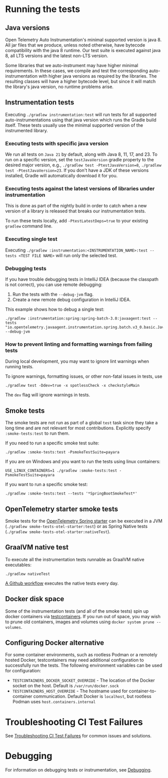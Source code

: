# Running the tests

## Java versions

Open Telemetry Auto Instrumentation's minimal supported version is java 8.
All jar files that we produce, unless noted otherwise, have bytecode
compatibility with the java 8 runtime. Our test suite is executed against
java 8, all LTS versions and the latest non-LTS version.

Some libraries that we auto-instrument may have higher minimal requirements.
In these cases, we compile and test the corresponding auto-instrumentation with
higher java versions as required by the libraries. The resulting classes will
have a higher bytecode level, but since it will match the library's java version,
no runtime problems arise.

## Instrumentation tests

Executing `./gradlew instrumentation:test` will run tests for all supported
auto-instrumentations using that java version which runs the Gradle build
itself. These tests usually use the minimal supported version of the
instrumented library.

### Executing tests with specific java version

We run all tests on `Java 21` by default, along with Java 8, 11, 17, and 23. To run on
a specific version, set the `testJavaVersion` gradle property to the desired major
version, e.g., `./gradlew test -PtestJavaVersion=8`, `./gradlew test -PtestJavaVersion=23`.
If you don't have a JDK of these versions installed, Gradle will automatically download
it for you.

### Executing tests against the latest versions of libraries under instrumentation

This is done as part of the nightly build in order to catch when a new version of a library is
released that breaks our instrumentation tests.

To run these tests locally, add `-PtestLatestDeps=true` to your existing `gradlew` command line.

### Executing single test

Executing `./gradlew :instrumentation:<INSTRUMENTATION_NAME>:test --tests <TEST FILE NAME>` will run only the selected test.

### Debugging tests

If you have trouble debugging tests in IntelliJ IDEA (because the classpath is not correct),
you can use remote debugging:

1. Run the tests with the `--debug-jvm` flag.
2. Create a new remote debug configuration in IntelliJ IDEA.

This example shows how to debug a single test:

```shell
./gradlew :instrumentation:spring:spring-batch-3.0:javaagent:test --tests "io.opentelemetry.javaagent.instrumentation.spring.batch.v3_0.basic.JavaConfigBatchJobTest.shouldTraceTaskletJobStep" --debug-jvm
```

### How to prevent linting and formatting warnings from failing tests

During local development, you may want to ignore lint warnings when running tests.

To ignore warnings, formatting issues, or other non-fatal issues in tests, use

```
./gradlew test -Ddev=true -x spotlessCheck -x checkstyleMain
```

The `dev` flag will ignore warnings in tests.

## Smoke tests

The smoke tests are not run as part of a global `test` task since they take a long time and are
not relevant for most contributions. Explicitly specify `:smoke-tests:test` to run them.

If you need to run a specific smoke test suite:

```
./gradlew :smoke-tests:test -PsmokeTestSuite=payara
```

If you are on Windows and you want to run the tests using linux containers:

```
USE_LINUX_CONTAINERS=1 ./gradlew :smoke-tests:test -PsmokeTestSuite=payara
```

If you want to run a specific smoke test:

```
./gradlew :smoke-tests:test --tests '*SpringBootSmokeTest*'
```

## OpenTelemetry starter smoke tests

Smoke tests for the [OpenTelemetry Spring starter](../../instrumentation/spring/starters/spring-boot-starter/README.md)
can be executed in a JVM (`./gradlew smoke-tests-otel-starter:test`) or as Spring Native tests (`./gradlew smoke-tests-otel-starter:nativeTest`).

## GraalVM native test

To execute all the instrumentation tests runnable as GraalVM native executables:

```
./gradlew nativeTest
```

[A Github workflow](../../.github/workflows/native-tests-daily.yml) executes the native tests every day.

## Docker disk space

Some of the instrumentation tests (and all of the smoke tests) spin up docker containers via
[testcontainers](https://www.testcontainers.org/). If you run out of space, you may wish to prune
old containers, images and volumes using `docker system prune --volumes`.

## Configuring Docker alternative

For some container environments, such as rootless Podman or a remotely hosted Docker,
testcontainers may need additional configuration to successfully run the tests.
The following environment variables can be used for configuration:
- `TESTCONTAINERS_DOCKER_SOCKET_OVERRIDE` - The location of the Docker socket on the host. Default is `/var/run/docker.sock`
- `TESTCONTAINERS_HOST_OVERRIDE` - The hostname used for container-to-container communication. Default Docker is `localhost`, but rootless Podman uses `host.containers.internal`

# Troubleshooting CI Test Failures

See [Troubleshooting CI Test Failures](../../CONTRIBUTING.md#troubleshooting-pr-build-failures) for common issues and solutions.

# Debugging

For information on debugging tests or instrumentation, see [Debugging](debugging.md).
